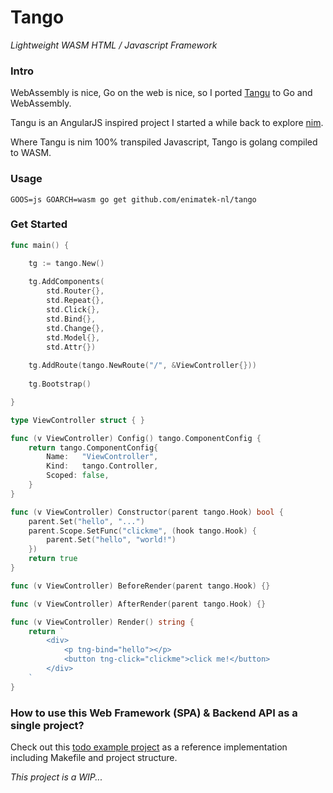 # Tango
_Lightweight WASM HTML / Javascript Framework_

### Intro

WebAssembly is nice, Go on the web is nice, so I ported [Tangu](https://github.com/enimatek-nl/tangu/) to Go and
WebAssembly.

Tangu is an AngularJS inspired project I started a while back to explore [nim](https://nim-lang.org).

Where Tangu is nim 100% transpiled Javascript, Tango is golang compiled to WASM.

### Usage

`GOOS=js GOARCH=wasm go get github.com/enimatek-nl/tango`

### Get Started

```go
func main() {

    tg := tango.New()
    
    tg.AddComponents(
        std.Router{},
        std.Repeat{},
        std.Click{},
        std.Bind{},
        std.Change{},
        std.Model{},
        std.Attr{})
    
    tg.AddRoute(tango.NewRoute("/", &ViewController{}))
    
    tg.Bootstrap()

}
```

```go
type ViewController struct { }

func (v ViewController) Config() tango.ComponentConfig {
    return tango.ComponentConfig{
        Name:   "ViewController",
        Kind:   tango.Controller,
        Scoped: false,
    }
}

func (v ViewController) Constructor(parent tango.Hook) bool {
    parent.Set("hello", "...")
    parent.Scope.SetFunc("clickme", (hook tango.Hook) {
        parent.Set("hello", "world!")
    })
    return true
}

func (v ViewController) BeforeRender(parent tango.Hook) {}

func (v ViewController) AfterRender(parent tango.Hook) {}

func (v ViewController) Render() string {
    return `
        <div>
            <p tng-bind="hello"></p>
            <button tng-click="clickme">click me!</button>
        </div>
    `
}
```

### How to use this Web Framework (SPA) & Backend API as a single project?
Check out this [todo example project](https://github.com/enimatek-nl/tango-example) as a reference implementation including Makefile and project structure.

_This project is a WIP..._
